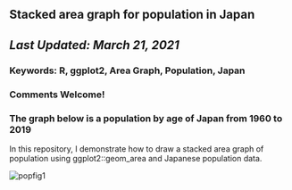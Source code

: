 ## Stacked area graph for population in Japan
## *Last Updated: March 21, 2021*

### **Keywords: R, ggplot2, Area Graph, Population, Japan**
### Comments Welcome!
### The graph below is a population by age of Japan from 1960 to 2019

In this repository, I demonstrate how to draw a stacked area graph of population using ggplot2::geom_area and Japanese population data.

![popfig1](https://user-images.githubusercontent.com/37149906/111911730-123d1b00-8aaa-11eb-886d-960660ea6af2.png)
